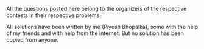 All the questions posted here belong to the organizers of the respective
contests in their respective problems.

All solutions have been written by me (Piyush Bhopalka), some with the help of
my friends and with help from the internet. But no solution has been copied from
anyone. 
